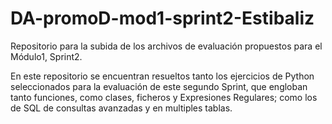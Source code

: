# DA-promoD-mod1-sprint2-Estibaliz
Repositorio para la subida de los archivos de evaluación propuestos para el Módulo1, Sprint2.

En este repositorio se encuentran resueltos tanto los ejercicios de Python seleccionados para la evaluación de este segundo Sprint, que engloban tanto funciones, como clases, ficheros y Expresiones Regulares; como los de SQL de consultas avanzadas y en multiples tablas.